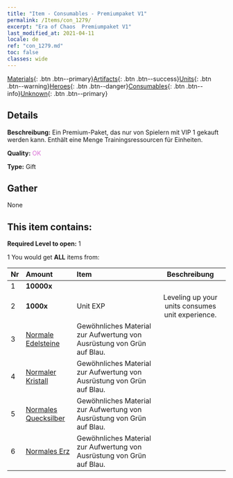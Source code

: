 ```yaml
---
title: "Item - Consumables - Premiumpaket V1"
permalink: /Items/con_1279/
excerpt: "Era of Chaos  Premiumpaket V1"
last_modified_at: 2021-04-11
locale: de
ref: "con_1279.md"
toc: false
classes: wide
---
```

 [Materials](/de/Items/){: .btn .btn--primary}[Artifacts](/de/Items/Artifacts/){: .btn .btn--success}[Units](/de/Items/Units/){: .btn .btn--warning}[Heroes](/de/Items/Heroes/){: .btn .btn--danger}[Consumables](/de/Items/Consumables/){: .btn .btn--info}[Unknown](/de/Items/Unknown/){: .btn .btn--primary}

## Details
 **Beschreibung:** Ein Premium-Paket, das nur von Spielern mit VIP 1 gekauft werden kann. Enthält eine Menge Trainingsressourcen für Einheiten.

 **Quality:** <span style="color: #DA70D6">OK</span>

 **Type:** Gift

## Gather

  None

## This item contains:

 **Required Level to open:** 1

 1 You would get **ALL** items  from:

  | Nr | Amount |     Item    | Beschreibung |
  |:---|:-------|:------------|:-----------:|
  | 1 |  **10000x** | <i class="fas fa-coins"/> |  | 
  | 2 |  **1000x** | Unit EXP | Leveling up your units consumes unit experience.  | 
  | 3 | [Normale Edelsteine](/de/Items/mat_10/) | Gewöhnliches Material zur Aufwertung von Ausrüstung von Grün auf Blau. | 
  | 4 | [Normaler Kristall](/de/Items/mat_11/) | Gewöhnliches Material zur Aufwertung von Ausrüstung von Grün auf Blau. | 
  | 5 | [Normales Quecksilber](/de/Items/mat_8/) | Gewöhnliches Material zur Aufwertung von Ausrüstung von Grün auf Blau. | 
  | 6 | [Normales Erz](/de/Items/mat_6/) | Gewöhnliches Material zur Aufwertung von Ausrüstung von Grün auf Blau. | 
